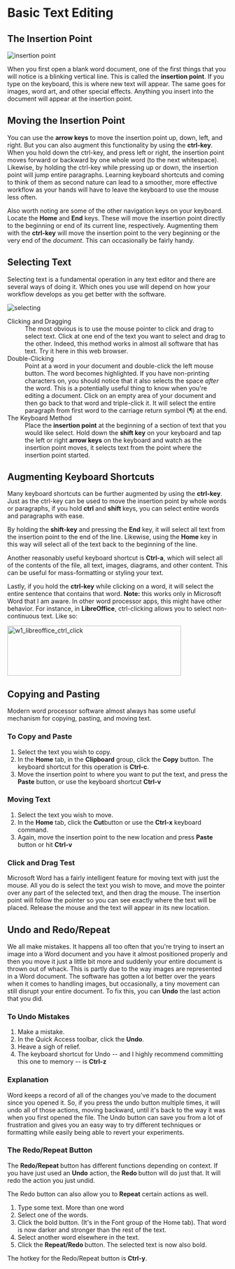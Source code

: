 # Basic Text Editing

## The Insertion Point
![insertion point](images/w1_insertion_point.png)

When you first open a blank word document, one of the first things that you will notice is a blinking vertical line. This is called the **insertion point**. If you type on the keyboard, this is where new text will appear. The same goes for images, word art, and other special effects.  Anything you insert into the document will appear at the insertion point.

## Moving the Insertion Point

You can use the <strong>arrow keys</strong> to move the insertion point up, down, left, and right.  But you can also augment this functionality by using the <strong>ctrl-key</strong>. When you hold down the ctrl-key, and press left or right, the insertion point moves forward or backward by one whole word (to the next whitespace). Likewise, by holding the ctrl-key while pressing up or down, the insertion point will jump entire paragraphs.  Learning keyboard shortcuts and coming to think of them as second nature can lead to a smoother, more effective workflow as your hands will have to leave the keyboard to use the mouse less often.

Also worth noting are some of the other navigation keys on your keyboard.  Locate the <strong>Home</strong> and <strong>End</strong> keys. These will move the insertion point directly to the beginning or end of its current line, respectively. Augmenting them with the <strong>ctrl-key</strong> will move the insertion point to the very beginning or the very end of the <em>document</em>. This can occasionally be fairly handy.

## Selecting Text

Selecting text is a fundamental operation in any text editor and there are several ways of doing it. Which ones you use will depend on how your workflow develops as you get better with the software.

![selecting](w1_selecting_text.png)

<dl>
<dt>Clicking and Dragging</dt>
<dd>The most obvious is to use the mouse pointer to click and drag to select text. Click at one end of the text you want to select and drag to the other.  Indeed, this method works in almost all software that has text.  Try it here in this web browser.<dd>

<dt>Double-Clicking</dt>
<dd>Point at a word in your document and double-click the left mouse button. The word becomes highlighted. If you have non-printing characters on, you should notice that it also selects the space <em>after</em> the word. This is a potentially useful thing to know when you're editing a document. Click on an empty area of your document and then go back to that word and triple-click it. It will select the entire paragraph from first word to the carriage return symbol (&para;) at the end.</dd>

<dt>The Keyboard Method</dt>
<dd>Place the <strong>insertion point</strong> at the beginning of a section of text that you would like select.  Hold down the <strong>shift key</strong> on your keyboard and tap the left or right <strong>arrow keys</strong> on the keyboard and watch as the insertion point moves, it selects text from the point where the insertion point started.</dd>
</dl>

## Augmenting Keyboard Shortcuts

Many keyboard shortcuts can be further augmented by using the <strong>ctrl-key</strong>.  Just as the ctrl-key can be used to move the insertion point by whole words or paragraphs, if you hold <strong>ctrl </strong>and <strong>shift </strong>keys, you can select entire words and paragraphs with ease.

By holding the <strong>shift-key</strong> and pressing the <strong>End</strong> key, it will select all text from the insertion point to the end of the line. Likewise, using the <strong>Home</strong> key in this way will select all of the text back to the beginning of the line.

Another reasonably useful keyboard shortcut is <strong>Ctrl-a</strong>, which will select all of the contents of the file, all text, images, diagrams, and other content. This can be useful for mass-formatting or styling your text.

Lastly, if you hold the <strong>ctrl-key</strong> while clicking on a word, it will select the entire sentence that contains that word.  <strong>Note:</strong> this works only in Microsoft Word that I am aware.  In other word processor apps, this might have other behavior.  For instance, in <strong>LibreOffice</strong>, ctrl-clicking allows you to select non-continuous text. Like so:
</p>
<a href="http://itech.erickuha.com/wp-content/uploads/2016/12/w1_libreoffice_ctrl_click.png"><img src="http://itech.erickuha.com/wp-content/uploads/2016/12/w1_libreoffice_ctrl_click.png" alt="w1_libreoffice_ctrl_click" width="397" height="114" class="aligncenter size-full wp-image-376" /></a>
</section>

</section>

<section>
<h1>Copying and Pasting</h1>
<p>
Modern word processor software almost always has some useful mechanism for copying, pasting, and moving text.
</p>
<section>
<h3>To Copy and Paste</h3>
<ol>
<li>Select the text you wish to copy.</li>
<li>In the <strong>Home</strong> tab, in the <strong>Clipboard</strong> group, click the <strong>Copy</strong> button. The keyboard shortcut for this operation is <strong>Ctrl-c</strong>.</li>
<li>Move the insertion point to where you want to put the text, and press the <strong>Paste</strong> button, or use the keyboard shortcut <strong>Ctrl-v</strong></li>
</ol>
</section>
<section>
<h3>Moving Text</h3>
<ol>
<li>Select the text you wish to move.</li>
<li>In the <strong>Home</strong> tab, click the <strong>Cut</strong>button or use the <strong>Ctrl-x</strong> keyboard command.</li>
<li>Again, move the insertion point to the new location and press <strong>Paste</strong> button or hit <strong>Ctrl-v</strong></li>
</ol>
</section>
<section>
<h3>Click and Drag Test</h3>
<p>
Microsoft Word has a fairly intelligent feature for moving text with just the mouse. All you do is select the text you wish to move, and move the pointer over any part of the selected text, and then drag the mouse. The insertion point will follow the pointer so you can see exactly where the text will be placed. Release the mouse and the text will appear in its new location.
</p>
</section>
</section>

<section>
<h1>Undo and Redo/Repeat</h1>
<p>
<p>
We all make mistakes. It happens all too often that you're trying to insert an image into a Word document and you have it almost positioned properly and then you move it just a little bit more and suddenly your entire document is thrown out of whack.  This is partly due to the way images are represented in a Word document. The software has gotten a lot better over the years when it comes to handling images, but occasionally, a tiny movement can still disrupt your entire document. To fix this, you can <strong>Undo</strong> the last action that you did.
</p>
<section>
<h3>To Undo Mistakes</h3>
<ol>
<li>Make a mistake.</li>
<li>In the Quick Access toolbar, click the <strong>Undo</strong>.</li>
<li>Heave a sigh of relief.</li>
<li>The keyboard shortcut for Undo -- and I highly recommend committing this one to memory -- is <strong>Ctrl-z</strong></li>
</ol>
</section>
<section>
<h3>Explanation</h3>
<p>
Word keeps a record of all of the changes you've made to the document since you opened it. So, if you press the undo button multiple times, it will undo all of those actions, moving backward, until it's back to the way it was when you first opened the file. The Undo button can save you from a lot of frustration and gives you an easy way to try different techniques or formatting while easily being able to revert your experiments.
</p>
</section>
<section>
<h3>The Redo/Repeat Button</h3>
<p>
The <strong>Redo/Repeat </strong>button has different functions depending on context. If you have just used an <strong>Undo</strong> action, the <strong>Redo </strong>button will do just that.  It will redo the action you just undid.
</p>
<p>
The Redo button can also allow you to <strong>Repeat</strong> certain actions as well.
</p>
<ol>
<li>Type some text. More than one word</li>
<li>Select one of the words.</li>
<li>Click the bold button. (It's in the Font group of the Home tab). That word is now darker and stronger than the rest of the text.</li>
<li>Select another word elsewhere in the text.</li>
<li>Click the <strong>Repeat/Redo </strong>button. The selected text is now also bold.</li>
</ol>
<p>
The hotkey for the Redo/Repeat button is <strong>Ctrl-y</strong>.
</p>
</section>

</section>
